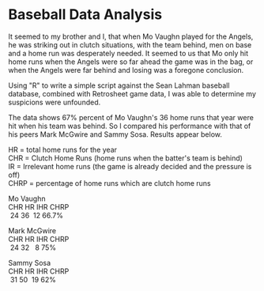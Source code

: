 # Baseball Data Analysis
It seemed to my brother and I, that when Mo Vaughn played for the Angels, he was striking out in clutch situations, with the team behind,  men on base and a home run was desperately needed. It seemed to us that Mo only hit home runs when the Angels were so far ahead the game was in the bag, or when the Angels were far behind and losing was a foregone conclusion.

Using "R" to write a simple script against the Sean Lahman baseball database, combined with Retrosheet game data, I was able to determine my suspicions were unfounded.

The data shows 67% percent of Mo Vaughn's 36 home runs that year were hit when his team was behind.
So I compared his performance with that of his peers Mark McGwire and Sammy Sosa. Results appear below.

HR = total home runs for the year<br />
CHR = Clutch Home Runs (home runs when the batter's team is behind)<br />
IR = Irrelevant home runs (the game is already decided and the pressure is off)<br />
CHRP = percentage of home runs which are clutch home runs<br />

Mo Vaughn<br />
CHR HR IHR CHRP<br />
&nbsp;24 36 &nbsp;12 66.7%

Mark McGwire<br />
CHR HR IHR CHRP<br />
&nbsp;24 32 &nbsp;&nbsp;8 75%

Sammy Sosa<br />
CHR HR IHR CHRP<br />
&nbsp;31 50 &nbsp;19 62%
